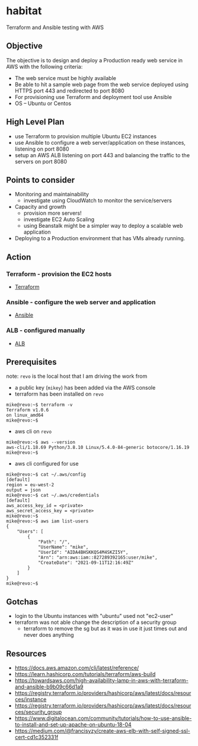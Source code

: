 # habitat
Terraform and Ansible testing with AWS

## Objective
The objective is to design and deploy a Production ready web service in AWS with the following criteria:
* The web service must be highly available
* Be able to hit a sample web page from the web service deployed using HTTPS port 443 and redirected to port 8080
* For provisioning use Terraform and deployment tool use Ansible
* OS – Ubuntu or Centos

## High Level Plan
* use Terraform to provision multiple Ubuntu EC2 instances
* use Ansible to configure a web server/application on these instances, listening on port 8080
* setup an AWS ALB listening on port 443 and balancing the traffic to the servers on port 8080

## Points to consider 
* Monitoring and maintainability
   * investigate using CloudWatch to monitor the service/servers
* Capacity and growth
   * provision more servers!
   * investigate EC2 Auto Scaling 
   * using Beanstalk might be a simpler way to deploy a scalable web application
* Deploying to a Production environment that has VMs already running.

## Action
### Terraform - provision the EC2 hosts
 *  [Terraform](/TERRAFORM.md)
### Ansible - configure the web server and application
 *  [Ansible](/ANSIBLE.md)
### ALB - configured manually
 *  [ALB](/ALB.md)

## Prerequisites
note:  `revo` is the local host that I am driving the work from
* a public key (`mikey`) has been added via the AWS console
* terraform has been installed on `revo`
```
mike@revo:~$ terraform -v
Terraform v1.0.6
on linux_amd64
mike@revo:~$
```
* aws cli on `revo`
```
mike@revo:~$ aws --version
aws-cli/1.18.69 Python/3.8.10 Linux/5.4.0-84-generic botocore/1.16.19
mike@revo:~$
```
* aws cli configured for use
```
mike@revo:~$ cat ~/.aws/config
[default]
region = eu-west-2
output = json
mike@revo:~$ cat ~/.aws/credentials
[default]
aws_access_key_id = <private>
aws_secret_access_key = <private>
mike@revo:~$
mike@revo:~$ aws iam list-users
{
    "Users": [
        {
            "Path": "/",
            "UserName": "mike",
            "UserId": "AIDA4BHSKKQS4M4SKZI5Y",
            "Arn": "arn:aws:iam::827289392165:user/mike",
            "CreateDate": "2021-09-11T12:16:49Z"
        }
    ]
}
mike@revo:~$
```

## Gotchas
* login to the Ubuntu instances with "ubuntu" used not "ec2-user"
* terraform was not able change the description of a security group
   * terraform  to remove the sg but as it was in use it just times out and never does anything

## Resources
* https://docs.aws.amazon.com/cli/latest/reference/
* https://learn.hashicorp.com/tutorials/terraform/aws-build
* https://towardsaws.com/high-availability-lamp-in-aws-with-terraform-and-ansible-b9b09c66d1a9
* https://registry.terraform.io/providers/hashicorp/aws/latest/docs/resources/instance
* https://registry.terraform.io/providers/hashicorp/aws/latest/docs/resources/security_group
* https://www.digitalocean.com/community/tutorials/how-to-use-ansible-to-install-and-set-up-apache-on-ubuntu-18-04
* https://medium.com/@francisyzy/create-aws-elb-with-self-signed-ssl-cert-cd1c352331f
